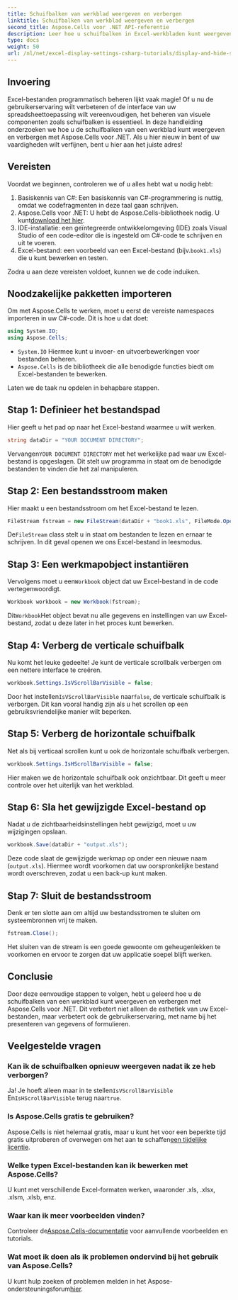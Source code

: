 ```yaml
---
title: Schuifbalken van werkblad weergeven en verbergen
linktitle: Schuifbalken van werkblad weergeven en verbergen
second_title: Aspose.Cells voor .NET API-referentie
description: Leer hoe u schuifbalken in Excel-werkbladen kunt weergeven en verbergen met Aspose.Cells voor .NET met deze gedetailleerde en eenvoudig te volgen tutorial.
type: docs
weight: 50
url: /nl/net/excel-display-settings-csharp-tutorials/display-and-hide-scroll-bars-of-worksheet/
---
```

## Invoering

Excel-bestanden programmatisch beheren lijkt vaak magie! Of u nu de gebruikerservaring wilt verbeteren of de interface van uw spreadsheettoepassing wilt vereenvoudigen, het beheren van visuele componenten zoals schuifbalken is essentieel. In deze handleiding onderzoeken we hoe u de schuifbalken van een werkblad kunt weergeven en verbergen met Aspose.Cells voor .NET. Als u hier nieuw in bent of uw vaardigheden wilt verfijnen, bent u hier aan het juiste adres!

## Vereisten

Voordat we beginnen, controleren we of u alles hebt wat u nodig hebt:

1. Basiskennis van C#: Een basiskennis van C#-programmering is nuttig, omdat we codefragmenten in deze taal gaan schrijven.
2.  Aspose.Cells voor .NET: U hebt de Aspose.Cells-bibliotheek nodig. U kunt[download het hier](https://releases.aspose.com/cells/net/).
3. IDE-installatie: een geïntegreerde ontwikkelomgeving (IDE) zoals Visual Studio of een code-editor die is ingesteld om C#-code te schrijven en uit te voeren.
4.  Excel-bestand: een voorbeeld van een Excel-bestand (bijv.`book1.xls`) die u kunt bewerken en testen.

Zodra u aan deze vereisten voldoet, kunnen we de code induiken.

## Noodzakelijke pakketten importeren

Om met Aspose.Cells te werken, moet u eerst de vereiste namespaces importeren in uw C#-code. Dit is hoe u dat doet:

```csharp
using System.IO;
using Aspose.Cells;
```

- `System.IO` Hiermee kunt u invoer- en uitvoerbewerkingen voor bestanden beheren.
- `Aspose.Cells` is de bibliotheek die alle benodigde functies biedt om Excel-bestanden te bewerken.

Laten we de taak nu opdelen in behapbare stappen.

## Stap 1: Definieer het bestandspad

Hier geeft u het pad op naar het Excel-bestand waarmee u wilt werken.


```csharp
string dataDir = "YOUR DOCUMENT DIRECTORY";
```
  
 Vervangen`YOUR DOCUMENT DIRECTORY` met het werkelijke pad waar uw Excel-bestand is opgeslagen. Dit stelt uw programma in staat om de benodigde bestanden te vinden die het zal manipuleren.

## Stap 2: Een bestandsstroom maken

Hier maakt u een bestandsstroom om het Excel-bestand te lezen.


```csharp
FileStream fstream = new FileStream(dataDir + "book1.xls", FileMode.Open);
```
  
 De`FileStream` class stelt u in staat om bestanden te lezen en ernaar te schrijven. In dit geval openen we ons Excel-bestand in leesmodus.

## Stap 3: Een werkmapobject instantiëren

 Vervolgens moet u een`Workbook` object dat uw Excel-bestand in de code vertegenwoordigt.


```csharp
Workbook workbook = new Workbook(fstream);
```
  
 Dit`Workbook`Het object bevat nu alle gegevens en instellingen van uw Excel-bestand, zodat u deze later in het proces kunt bewerken.

## Stap 4: Verberg de verticale schuifbalk

Nu komt het leuke gedeelte! Je kunt de verticale scrollbalk verbergen om een nettere interface te creëren.


```csharp
workbook.Settings.IsVScrollBarVisible = false;
```
  
 Door het instellen`IsVScrollBarVisible` naar`false`, de verticale schuifbalk is verborgen. Dit kan vooral handig zijn als u het scrollen op een gebruiksvriendelijke manier wilt beperken.

## Stap 5: Verberg de horizontale schuifbalk

Net als bij verticaal scrollen kunt u ook de horizontale schuifbalk verbergen.


```csharp
workbook.Settings.IsHScrollBarVisible = false;
```
  
Hier maken we de horizontale schuifbalk ook onzichtbaar. Dit geeft u meer controle over het uiterlijk van het werkblad.

## Stap 6: Sla het gewijzigde Excel-bestand op

Nadat u de zichtbaarheidsinstellingen hebt gewijzigd, moet u uw wijzigingen opslaan. 


```csharp
workbook.Save(dataDir + "output.xls");
```
  
Deze code slaat de gewijzigde werkmap op onder een nieuwe naam (`output.xls`). Hiermee wordt voorkomen dat uw oorspronkelijke bestand wordt overschreven, zodat u een back-up kunt maken.

## Stap 7: Sluit de bestandsstroom

Denk er ten slotte aan om altijd uw bestandsstromen te sluiten om systeembronnen vrij te maken.


```csharp
fstream.Close();
```
  
Het sluiten van de stream is een goede gewoonte om geheugenlekken te voorkomen en ervoor te zorgen dat uw applicatie soepel blijft werken.

## Conclusie

Door deze eenvoudige stappen te volgen, hebt u geleerd hoe u de schuifbalken van een werkblad kunt weergeven en verbergen met Aspose.Cells voor .NET. Dit verbetert niet alleen de esthetiek van uw Excel-bestanden, maar verbetert ook de gebruikerservaring, met name bij het presenteren van gegevens of formulieren. 

## Veelgestelde vragen

### Kan ik de schuifbalken opnieuw weergeven nadat ik ze heb verborgen?  
 Ja! Je hoeft alleen maar in te stellen`IsVScrollBarVisible` En`IsHScrollBarVisible` terug naar`true`.

### Is Aspose.Cells gratis te gebruiken?  
 Aspose.Cells is niet helemaal gratis, maar u kunt het voor een beperkte tijd gratis uitproberen of overwegen om het aan te schaffen[een tijdelijke licentie](https://purchase.aspose.com/temporary-license/).

### Welke typen Excel-bestanden kan ik bewerken met Aspose.Cells?  
U kunt met verschillende Excel-formaten werken, waaronder .xls, .xlsx, .xlsm, .xlsb, enz.

### Waar kan ik meer voorbeelden vinden?  
 Controleer de[Aspose.Cells-documentatie](https://reference.aspose.com/cells/net/) voor aanvullende voorbeelden en tutorials.

### Wat moet ik doen als ik problemen ondervind bij het gebruik van Aspose.Cells?  
 U kunt hulp zoeken of problemen melden in het Aspose-ondersteuningsforum[hier](https://forum.aspose.com/c/cells/9).